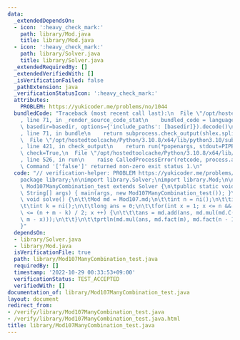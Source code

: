 ```yaml
---
data:
  _extendedDependsOn:
  - icon: ':heavy_check_mark:'
    path: library/Mod.java
    title: library/Mod.java
  - icon: ':heavy_check_mark:'
    path: library/Solver.java
    title: library/Solver.java
  _extendedRequiredBy: []
  _extendedVerifiedWith: []
  _isVerificationFailed: false
  _pathExtension: java
  _verificationStatusIcon: ':heavy_check_mark:'
  attributes:
    PROBLEM: https://yukicoder.me/problems/no/1044
  bundledCode: "Traceback (most recent call last):\n  File \"/opt/hostedtoolcache/Python/3.10.8/x64/lib/python3.10/site-packages/onlinejudge_verify/documentation/build.py\"\
    , line 71, in _render_source_code_stat\n    bundled_code = language.bundle(stat.path,\
    \ basedir=basedir, options={'include_paths': [basedir]}).decode()\n  File \"/opt/hostedtoolcache/Python/3.10.8/x64/lib/python3.10/site-packages/onlinejudge_verify/languages/user_defined.py\"\
    , line 71, in bundle\n    return subprocess.check_output(shlex.split(command))\n\
    \  File \"/opt/hostedtoolcache/Python/3.10.8/x64/lib/python3.10/subprocess.py\"\
    , line 421, in check_output\n    return run(*popenargs, stdout=PIPE, timeout=timeout,\
    \ check=True,\n  File \"/opt/hostedtoolcache/Python/3.10.8/x64/lib/python3.10/subprocess.py\"\
    , line 526, in run\n    raise CalledProcessError(retcode, process.args,\nsubprocess.CalledProcessError:\
    \ Command '['false']' returned non-zero exit status 1.\n"
  code: "// verification-helper: PROBLEM https://yukicoder.me/problems/no/1044\n\n\
    package library;\n\nimport library.Solver;\nimport library.Mod;\n\npublic class\
    \ Mod107ManyCombination_test extends Solver {\n\tpublic static void main(final\
    \ String[] args) { main(args, new Mod107ManyCombination_test()); }\n\n\tpublic\
    \ void solve() {\n\t\tMod md = Mod107.md;\n\t\tint n = ni();\n\t\tint m = ni();\n\
    \t\tint k = ni();\n\t\tlong ans = 0;\n\t\tfor(int x = 1; x <= n && x <= m && x\
    \ <= (n + m - k) / 2; x ++) {\n\t\t\tans = md.add(ans, md.mul(md.C(n, x), md.H(x,\
    \ m - x)));\n\t\t}\n\t\tprtln(md.mul(ans, md.fact(m), md.fact(n - 1)));\n\t}\n\
    }"
  dependsOn:
  - library/Solver.java
  - library/Mod.java
  isVerificationFile: true
  path: library/Mod107ManyCombination_test.java
  requiredBy: []
  timestamp: '2022-10-29 00:33:53+09:00'
  verificationStatus: TEST_ACCEPTED
  verifiedWith: []
documentation_of: library/Mod107ManyCombination_test.java
layout: document
redirect_from:
- /verify/library/Mod107ManyCombination_test.java
- /verify/library/Mod107ManyCombination_test.java.html
title: library/Mod107ManyCombination_test.java
---
```

